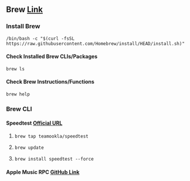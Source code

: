 ## Brew <a href="https://brew.sh">Link</a>
### Install Brew 
`/bin/bash -c "$(curl -fsSL https://raw.githubusercontent.com/Homebrew/install/HEAD/install.sh)"`

#### Check Installed Brew CLIs/Packages
`brew ls`

#### Check Brew Instructions/Functions
`brew help`

### Brew CLI
#### Speedtest <a href="https://www.speedtest.net/apps/cli">Official URL</a>

1. `brew tap teamookla/speedtest`

2. `brew update`

3. `brew install speedtest --force`

#### Apple Music RPC <a href="https://github.com/NextFire/apple-music-discord-rpc">GitHub Link</a>

